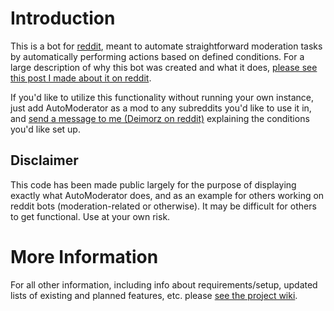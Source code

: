 # Introduction
This is a bot for [reddit](http://www.reddit.com), meant to automate straightforward moderation tasks by automatically performing actions based on defined conditions. For a large description of why this bot was created and what it does, [please see this post I made about it on reddit](http://www.reddit.com/r/TheoryOfReddit/comments/onl2u/automoderator_a_bot_for_automating/).

If you'd like to utilize this functionality without running your own instance, just add AutoModerator as a mod to any subreddits you'd like to use it in, and [send a message to me (Deimorz on reddit)](http://www.reddit.com/message/compose/?to=Deimorz) explaining the conditions you'd like set up.

## Disclaimer

This code has been made public largely for the purpose of displaying exactly what AutoModerator does, and as an example for others working on reddit bots (moderation-related or otherwise). It may be difficult for others to get functional. Use at your own risk.

# More Information

For all other information, including info about requirements/setup, updated lists of existing and planned features, etc. please [see the project wiki](https://github.com/Deimos/AutoModerator/wiki).

